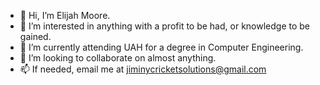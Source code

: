 - 👋 Hi, I’m Elijah Moore.
- 👀 I’m interested in anything with a profit to be had, or knowledge to be gained.
- 🌱 I’m currently attending UAH for a degree in Computer Engineering.
- 💞️ I’m looking to collaborate on almost anything.
- 📫 If needed, email me at jiminycricketsolutions@gmail.com

<!---
JiminyCricketSolutions/JiminyCricketSolutions is a ✨ special ✨ repository because its `README.md` (this file) appears on your GitHub profile.
You can click the Preview link to take a look at your changes.
--->
